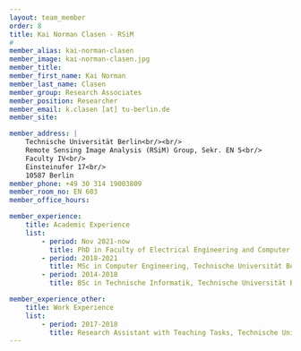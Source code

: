 ```yaml
---
layout: team_member
order: 8
title: Kai Norman Clasen - RSiM
#
member_alias: kai-norman-clasen
member_image: kai-norman-clasen.jpg
member_title:
member_first_name: Kai Norman
member_last_name: Clasen
member_group: Research Associates
member_position: Researcher
member_email: k.clasen [at] tu-berlin.de
member_site:

member_address: |
    Technische Universität Berlin<br/><br/>
    Remote Sensing Image Analysis (RSiM) Group, Sekr. EN 5<br/>
    Faculty IV<br/>
    Einsteinufer 17<br/>
    10587 Berlin
member_phone: +49 30 314 19003809
member_room_no: EN 603
member_office_hours:

member_experience:
    title: Academic Experience
    list:
        - period: Nov 2021-now
          title: PhD in Faculty of Electrical Engineering and Computer Science, TU Berlin, Germany.
        - period: 2018-2021
          title: MSc in Computer Engineering, Technische Universität Berlin, Germany.
        - period: 2014-2018
          title: BSc in Technische Informatik, Technische Universität Berlin, Germany.

member_experience_other:
    title: Work Experience
    list:
        - period: 2017-2018
          title: Research Assistant with Teaching Tasks, Technische Universität Berlin, Germany
---
```

